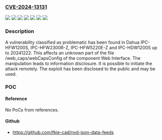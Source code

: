 ### [CVE-2024-13131](https://cve.mitre.org/cgi-bin/cvename.cgi?name=CVE-2024-13131)
![](https://img.shields.io/static/v1?label=Product&message=IPC-HDW1200S&color=blue)
![](https://img.shields.io/static/v1?label=Product&message=IPC-HFW1200S&color=blue)
![](https://img.shields.io/static/v1?label=Product&message=IPC-HFW2300R-Z&color=blue)
![](https://img.shields.io/static/v1?label=Product&message=IPC-HFW5220E-Z&color=blue)
![](https://img.shields.io/static/v1?label=Version&message=%3D%2020241222%20&color=brighgreen)
![](https://img.shields.io/static/v1?label=Vulnerability&message=Improper%20Access%20Controls&color=brighgreen)
![](https://img.shields.io/static/v1?label=Vulnerability&message=Information%20Disclosure&color=brighgreen)

### Description

A vulnerability classified as problematic has been found in Dahua IPC-HFW1200S, IPC-HFW2300R-Z, IPC-HFW5220E-Z and IPC-HDW1200S up to 20241222. This affects an unknown part of the file /web_caps/webCapsConfig of the component Web Interface. The manipulation leads to information disclosure. It is possible to initiate the attack remotely. The exploit has been disclosed to the public and may be used.

### POC

#### Reference
No PoCs from references.

#### Github
- https://github.com/fkie-cad/nvd-json-data-feeds

